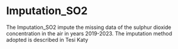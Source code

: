 # Imputation_SO2

The Imputation_SO2 impute the missing data of the sulphur dioxide concentration in the air in years 2019-2023. 
The imputation method adopted is described in Tesi Katy
